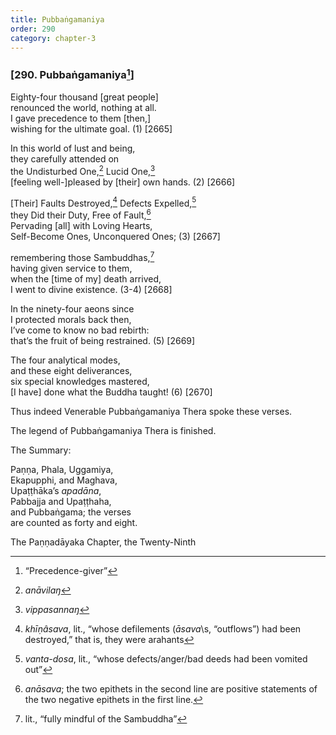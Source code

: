 ```yaml
---
title: Pubbaṅgamaniya
order: 290
category: chapter-3
---
```


### \[290. Pubbaṅgamaniya[^1]\]

Eighty-four thousand \[great people\]  
renounced the world, nothing at all.  
I gave precedence to them \[then,\]  
wishing for the ultimate goal. (1) \[2665\]

In this world of lust and being,  
they carefully attended on  
the Undisturbed One,[^2] Lucid One,[^3]  
\[feeling well-\]pleased by \[their\] own hands. (2) \[2666\]

\[Their\] Faults Destroyed,[^4] Defects Expelled,[^5]  
they Did their Duty, Free of Fault,[^6]  
Pervading \[all\] with Loving Hearts,  
Self-Become Ones, Unconquered Ones; (3) \[2667\]

remembering those Sambuddhas,[^7]  
having given service to them,  
when the \[time of my\] death arrived,  
I went to divine existence. (3-4) \[2668\]

In the ninety-four aeons since  
I protected morals back then,  
I’ve come to know no bad rebirth:  
that’s the fruit of being restrained. (5) \[2669\]

The four analytical modes,  
and these eight deliverances,  
six special knowledges mastered,  
\[I have\] done what the Buddha taught! (6) \[2670\]

Thus indeed Venerable Pubbaṅgamaniya Thera spoke these verses.

The legend of Pubbaṅgamaniya Thera is finished.

The Summary:

Paṇṇa, Phala, Uggamiya,  
Ekapupphi, and Maghava,  
Upaṭṭhāka’s *apadāna*,  
Pabbajja and Upaṭṭhaha,  
and Pubbaṅgama; the verses  
are counted as forty and eight.

The Paṇṇadāyaka Chapter, the Twenty-Ninth

[^1]: “Precedence-giver”

[^2]: *anāvilaŋ*

[^3]: *vippasannaŋ*

[^4]: *khīṇâsava*, lit., “whose defilements (*āsava*\s, “outflows”) had been destroyed,” that is, they were arahants

[^5]: *vanta-dosa*, lit., “whose defects/anger/bad deeds had been vomited out”

[^6]: *anāsava*; the two epithets in the second line are positive statements of the two negative epithets in the first line.

[^7]: lit., “fully mindful of the Sambuddha”
